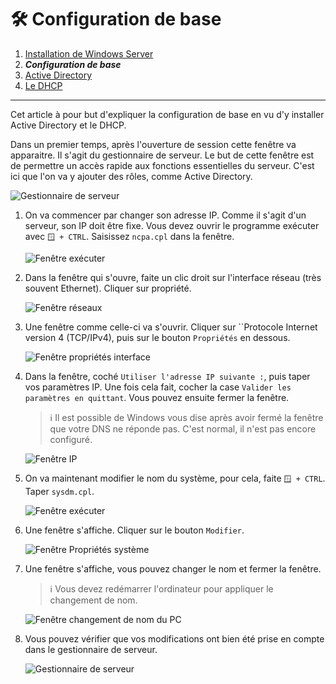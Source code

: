 # 🛠 Configuration de base

1. [Installation de Windows Server](./Installation.md)
2. ***Configuration de base***
3. [Active Directory](./ActiveDirectory.md)
4. [Le DHCP](./DHCP.md)

___

Cet article à pour but d'expliquer la configuration de base en vu d'y installer Active Directory et le DHCP.  

Dans un premier temps, après l'ouverture de session cette fenêtre va apparaitre. Il s'agit du gestionnaire de serveur. Le but de cette fenêtre est de permettre un accès rapide aux fonctions essentielles du serveur. C'est ici que l'on va y ajouter des rôles, comme Active Directory.  

![Gestionnaire de serveur](./res/Config01.png)

1. On va commencer par changer son adresse IP. Comme il s'agit d'un serveur, son IP doit être fixe. Vous devez ouvrir le programme exécuter avec `🪟 + CTRL`. Saisissez `ncpa.cpl` dans la fenêtre.  

    ![Fenêtre exécuter](./res/Config02.png)

2. Dans la fenêtre qui s'ouvre, faite un clic droit sur l'interface réseau (très souvent Ethernet). Cliquer sur propriété.  

    ![Fenêtre réseaux](./res/Config03.png)

3. Une fenêtre comme celle-ci va s'ouvrir. Cliquer sur ``Protocole Internet version 4 (TCP/IPv4), puis sur le bouton `Propriétés` en dessous.  

    ![Fenêtre propriétés interface](./res/Config04.png)

4. Dans la fenêtre, coché `Utiliser l'adresse IP suivante :`, puis taper vos paramètres IP. Une fois cela fait, cocher la case `Valider les paramètres en quittant`. Vous pouvez ensuite fermer la fenêtre.  
    > ℹ Il est possible de Windows vous dise après avoir fermé la fenêtre que votre DNS ne réponde pas. C'est normal, il n'est pas encore configuré.  

    ![Fenêtre IP](./res/Config05.png)

5. On va maintenant modifier le nom du système, pour cela, faite `🪟 + CTRL`. Taper `sysdm.cpl`.  

    ![Fenêtre exécuter](./res/Config06.png)

6. Une fenêtre s'affiche. Cliquer sur le bouton `Modifier`.  

    ![Fenêtre Propriétés système](./res/Config07.png)

7. Une fenêtre s'affiche, vous pouvez changer le nom et fermer la fenêtre.  
    > ℹ Vous devez redémarrer l'ordinateur pour appliquer le changement de nom.  

    ![Fenêtre changement de nom du PC](./res/Config08.png)

8. Vous pouvez vérifier que vos modifications ont bien été prise en compte dans le gestionnaire de serveur.  

    ![Gestionnaire de serveur](./res/Config09.png)
